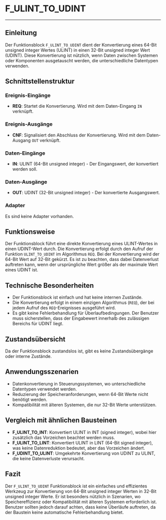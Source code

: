 # F_ULINT_TO_UDINT

* * * * * * * * * *
## Einleitung
Der Funktionsblock `F_ULINT_TO_UDINT` dient der Konvertierung eines 64-Bit unsigned integer Wertes (ULINT) in einen 32-Bit unsigned integer Wert (UDINT). Diese Konvertierung ist nützlich, wenn Daten zwischen Systemen oder Komponenten ausgetauscht werden, die unterschiedliche Datentypen verwenden.

## Schnittstellenstruktur
### **Ereignis-Eingänge**
- **REQ**: Startet die Konvertierung. Wird mit dem Daten-Eingang `IN` verknüpft.

### **Ereignis-Ausgänge**
- **CNF**: Signalisiert den Abschluss der Konvertierung. Wird mit dem Daten-Ausgang `OUT` verknüpft.

### **Daten-Eingänge**
- **IN**: ULINT (64-Bit unsigned integer) - Der Eingangswert, der konvertiert werden soll.

### **Daten-Ausgänge**
- **OUT**: UDINT (32-Bit unsigned integer) - Der konvertierte Ausgangswert.

### **Adapter**
Es sind keine Adapter vorhanden.

## Funktionsweise
Der Funktionsblock führt eine direkte Konvertierung eines ULINT-Wertes in einen UDINT-Wert durch. Die Konvertierung erfolgt durch den Aufruf der Funktion `ULINT_TO_UDINT` im Algorithmus `REQ`. Bei der Konvertierung wird der 64-Bit Wert auf 32-Bit gekürzt. Es ist zu beachten, dass dabei Datenverlust auftreten kann, wenn der ursprüngliche Wert größer als der maximale Wert eines UDINT ist.

## Technische Besonderheiten
- Der Funktionsblock ist einfach und hat keine internen Zustände.
- Die Konvertierung erfolgt in einem einzigen Algorithmus (`REQ`), der bei jedem Aufruf des `REQ`-Ereignisses ausgeführt wird.
- Es gibt keine Fehlerbehandlung für Überlaufbedingungen. Der Benutzer muss sicherstellen, dass der Eingabewert innerhalb des zulässigen Bereichs für UDINT liegt.

## Zustandsübersicht
Da der Funktionsblock zustandslos ist, gibt es keine Zustandsübergänge oder interne Zustände.

## Anwendungsszenarien
- Datenkonvertierung in Steuerungssystemen, wo unterschiedliche Datentypen verwendet werden.
- Reduzierung der Speicheranforderungen, wenn 64-Bit Werte nicht benötigt werden.
- Kompatibilität mit älteren Systemen, die nur 32-Bit Werte unterstützen.

## Vergleich mit ähnlichen Bausteinen
- **F_ULINT_TO_INT**: Konvertiert ULINT in INT (signed integer), wobei hier zusätzlich das Vorzeichen beachtet werden muss.
- **F_ULINT_TO_LINT**: Konvertiert ULINT in LINT (64-Bit signed integer), was keine Datenreduktion bedeutet, aber das Vorzeichen ändert.
- **F_UDINT_TO_ULINT**: Umgekehrte Konvertierung von UDINT zu ULINT, die keine Datenverluste verursacht.

## Fazit
Der `F_ULINT_TO_UDINT` Funktionsblock ist ein einfaches und effizientes Werkzeug zur Konvertierung von 64-Bit unsigned integer Werten in 32-Bit unsigned integer Werte. Er ist besonders nützlich in Szenarien, wo Speichereffizienz oder Kompatibilität mit älteren Systemen erforderlich ist. Benutzer sollten jedoch darauf achten, dass keine Überläufe auftreten, da der Baustein keine automatische Fehlerbehandlung bietet.
